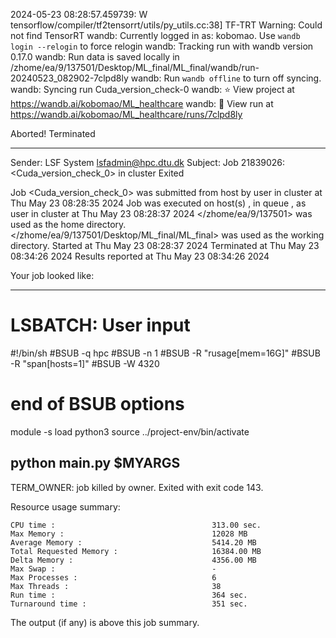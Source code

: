 2024-05-23 08:28:57.459739: W tensorflow/compiler/tf2tensorrt/utils/py_utils.cc:38] TF-TRT Warning: Could not find TensorRT
wandb: Currently logged in as: kobomao. Use `wandb login --relogin` to force relogin
wandb: Tracking run with wandb version 0.17.0
wandb: Run data is saved locally in /zhome/ea/9/137501/Desktop/ML_final/ML_final/wandb/run-20240523_082902-7clpd8ly
wandb: Run `wandb offline` to turn off syncing.
wandb: Syncing run Cuda_version_check-0
wandb: ⭐️ View project at https://wandb.ai/kobomao/ML_healthcare
wandb: 🚀 View run at https://wandb.ai/kobomao/ML_healthcare/runs/7clpd8ly

Aborted!
Terminated

------------------------------------------------------------
Sender: LSF System <lsfadmin@hpc.dtu.dk>
Subject: Job 21839026: <Cuda_version_check_0> in cluster <dcc> Exited

Job <Cuda_version_check_0> was submitted from host <n-62-30-2> by user <s183914> in cluster <dcc> at Thu May 23 08:28:35 2024
Job was executed on host(s) <n-62-31-22>, in queue <hpc>, as user <s183914> in cluster <dcc> at Thu May 23 08:28:37 2024
</zhome/ea/9/137501> was used as the home directory.
</zhome/ea/9/137501/Desktop/ML_final/ML_final> was used as the working directory.
Started at Thu May 23 08:28:37 2024
Terminated at Thu May 23 08:34:26 2024
Results reported at Thu May 23 08:34:26 2024

Your job looked like:

------------------------------------------------------------
# LSBATCH: User input
#!/bin/sh
#BSUB -q hpc
#BSUB -n 1
#BSUB -R "rusage[mem=16G]"
#BSUB -R "span[hosts=1]"
#BSUB -W 4320
# end of BSUB options
module -s load python3
source ../project-env/bin/activate

python main.py $MYARGS
------------------------------------------------------------

TERM_OWNER: job killed by owner.
Exited with exit code 143.

Resource usage summary:

    CPU time :                                   313.00 sec.
    Max Memory :                                 12028 MB
    Average Memory :                             5414.20 MB
    Total Requested Memory :                     16384.00 MB
    Delta Memory :                               4356.00 MB
    Max Swap :                                   -
    Max Processes :                              6
    Max Threads :                                38
    Run time :                                   364 sec.
    Turnaround time :                            351 sec.

The output (if any) is above this job summary.

